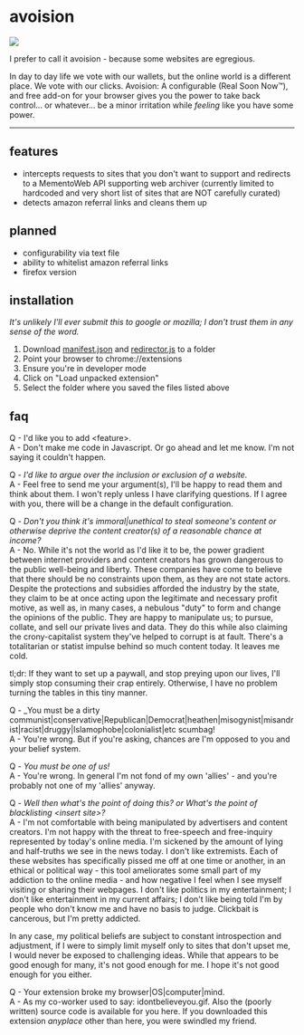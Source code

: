 # avoision
![](https://frinkiac.com/gif/S07E15/381314/384317.gif?b64lines=IEkgZG9uJ3Qgc2F5ICJldmFzaW9uLiIgCiBJIHNheSAiYXZvaXNpb24uIg==)

I prefer to call it avoision - because some websites are egregious.

In day to day life we vote with our wallets, but the online world is a different place.  We vote with our clicks.
Avoision: A configurable (Real Soon Now™), and free add-on for your browser gives you the power to take back
control... or whatever... be a minor irritation while *feeling* like you have some power.

---

## features

* intercepts requests to sites that you don't want to support and redirects to a MementoWeb API supporting web archiver
(currently limited to hardcoded and very short list of sites that are NOT carefully curated)
* detects amazon referral links and cleans them up

## planned

* configurability via text file
* ability to whitelist amazon referral links
* firefox version

## installation

_It's unlikely I'll ever submit this to google or mozilla; I don't trust them in any sense of the word._

1. Download [manifest.json](../master/manifest.json) and [redirector.js](../master/manifest.json) to a folder
2. Point your browser to chrome://extensions
3. Ensure you're in developer mode
4. Click on "Load unpacked extension"
5. Select the folder where you saved the files listed above

## faq

Q - I'd like you to add \<feature>.<br>
A - Don't make me code in Javascript.  Or go ahead and let me know.  I'm not saying it couldn't happen.

Q - _I'd like to argue over the inclusion or exclusion of a website._<br>
A - Feel free to send me your argument(s), I'll be happy to read them and think about them.  I won't reply unless I have clarifying questions.  If I agree with you, there will be a change in the default configuration.

Q - _Don't you think it's immoral|unethical to steal someone's content or otherwise deprive the content creator(s) of a reasonable chance at income?_<br>
A - No.  While it's not the world as I'd like it to be, the power gradient between internet providers and content creators has grown dangerous to the public well-being and liberty.  These companies have come to believe that there should be no constraints upon them, as they are not state actors.  Despite the protections and subsidies afforded the industry by the state, they claim to be at once acting upon the legitimate and necessary profit motive, as well as, in many cases, a nebulous "duty" to form and change the opinions of the public.  They are happy to manipulate us; to pursue, collate, and sell our private lives and data.  They do this while also claiming the crony-capitalist system they've helped to corrupt is at fault.  There's a totalitarian or statist impulse behind so much content today.  It leaves me cold.

tl;dr:  If they want to set up a paywall, and stop preying upon our lives, I'll simply stop consuming their crap entirely.  Otherwise, I have no problem turning the tables in this tiny manner.

Q - _You must be a dirty communist|conservative|Republican|Democrat|heathen|misogynist|misandrist|racist|druggy|Islamophobe|colonialist|etc scumbag!<br>
A - You're wrong.  But if you're asking, chances are I'm opposed to you and your belief system.

Q - _You must be one of us!_<br>
A - You're wrong.  In general I'm not fond of my own 'allies' - and you're probably not one of my 'allies' anyway.

Q - _Well then what's the point of doing this?  or What's the point of blacklisting \<insert site>?_<br>
A - I'm not comfortable with being manipulated by advertisers and content creators.  I'm not happy with the threat to free-speech and free-inquiry represented by today's online media.  I'm sickened by the amount of lying and half-truths we see in the news today.  I don't like extremists.  Each of these websites has specifically pissed me off at one time or another, in an ethical or political way - this tool ameliorates some small part of my addiction to the online media - and how negative I feel when I see myself visiting or sharing their webpages.  I don't like politics in my entertainment; I don't like entertainment in my current affairs; I don't like being told I'm <insert insult> by people who don't know me and have no basis to judge.  Clickbait is cancerous, but I'm pretty addicted.

In any case, my political beliefs are subject to constant introspection and adjustment, if I were to simply limit myself only to sites that don't upset me, I would never be exposed to challenging ideas.  While that appears to be good enough for many, it's not good enough for me.  I hope it's not good enough for you either.

Q - Your extension broke my browser|OS|computer|mind.<br>
A - As my co-worker used to say:  idontbelieveyou.gif.  Also the (poorly written) source code is available for you here.  If you downloaded this extension _anyplace_ other than here, you were swindled my friend.
